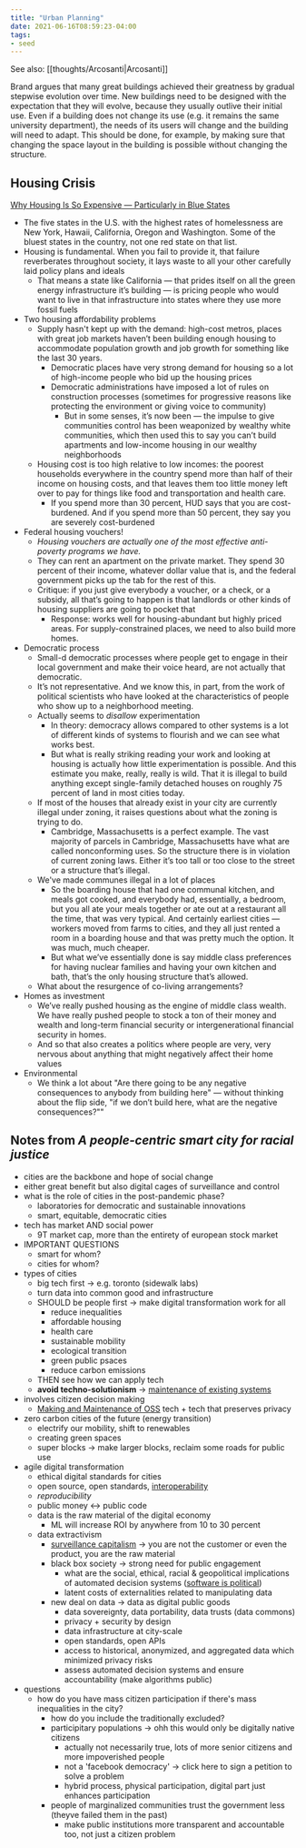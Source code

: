 ```yaml
---
title: "Urban Planning"
date: 2021-06-16T08:59:23-04:00
tags:
- seed
---
```


See also: [[thoughts/Arcosanti|Arcosanti]]

Brand argues that many great buildings achieved their greatness by gradual stepwise evolution over time. New buildings need to be designed with the expectation that they will evolve, because they usually outlive their initial use. Even if a building does not change its use (e.g. it remains the same university department), the needs of its users will change and the building will need to adapt. This should be done, for example, by making sure that changing the space layout in the building is possible without changing the structure.

## Housing Crisis
[Why Housing Is So Expensive — Particularly in Blue States](https://www.nytimes.com/2022/07/19/opinion/ezra-klein-podcast-jenny-schuetz.html?showTranscript=1)

- The five states in the U.S. with the highest rates of homelessness are New York, Hawaii, California, Oregon and Washington. Some of the bluest states in the country, not one red state on that list.
- Housing is fundamental. When you fail to provide it, that failure reverberates throughout society, it lays waste to all your other carefully laid policy plans and ideals
	- That means a state like California — that prides itself on all the green energy infrastructure it’s building — is pricing people who would want to live in that infrastructure into states where they use more fossil fuels
- Two housing affordability problems
	- Supply hasn't kept up with the demand: high-cost metros, places with great job markets haven’t been building enough housing to accommodate population growth and job growth for something like the last 30 years.
		- Democratic places have very strong demand for housing so a lot of high-income people who bid up the housing prices
		- Democratic administrations have imposed a lot of rules on construction processes (sometimes for progressive reasons like protecting the environment or giving voice to community)
			- But in some senses, it’s now been — the impulse to give communities control has been weaponized by wealthy white communities, which then used this to say you can’t build apartments and low-income housing in our wealthy neighborhoods
	- Housing cost is too high relative to low incomes: the poorest households everywhere in the country spend more than half of their income on housing costs, and that leaves them too little money left over to pay for things like food and transportation and health care.
		- If you spend more than 30 percent, HUD says that you are cost-burdened. And if you spend more than 50 percent, they say you are severely cost-burdened
- Federal housing vouchers!
	- *Housing vouchers are actually one of the most effective anti-poverty programs we have.*
	- They can rent an apartment on the private market. They spend 30 percent of their income, whatever dollar value that is, and the federal government picks up the tab for the rest of this.
	- Critique: if you just give everybody a voucher, or a check, or a subsidy, all that’s going to happen is that landlords or other kinds of housing suppliers are going to pocket that
		- Response: works well for housing-abundant but highly priced areas. For supply-constrained places, we need to also build more homes.
- Democratic process
	- Small-d democratic processes where people get to engage in their local government and make their voice heard, are not actually that democratic.
	- It’s not representative. And we know this, in part, from the work of political scientists who have looked at the characteristics of people who show up to a neighborhood meeting.
	- Actually seems to *disallow* experimentation
		- In theory: democracy allows compared to other systems is a lot of different kinds of systems to flourish and we can see what works best.
		- But what is really striking reading your work and looking at housing is actually how little experimentation is possible. And this estimate you make, really, really is wild. That it is illegal to build anything except single-family detached houses on roughly 75 percent of land in most cities today.
	- If most of the houses that already exist in your city are currently illegal under zoning, it raises questions about what the zoning is trying to do.
		- Cambridge, Massachusetts is a perfect example. The vast majority of parcels in Cambridge, Massachusetts have what are called nonconforming uses. So the structure there is in violation of current zoning laws. Either it’s too tall or too close to the street or a structure that’s illegal.
	- We've made communes illegal in a lot of places
		- So the boarding house that had one communal kitchen, and meals got cooked, and everybody had, essentially, a bedroom, but you all ate your meals together or ate out at a restaurant all the time, that was very typical. And certainly earliest cities — workers moved from farms to cities, and they all just rented a room in a boarding house and that was pretty much the option. It was much, much cheaper.
		- But what we’ve essentially done is say middle class preferences for having nuclear families and having your own kitchen and bath, that’s the only housing structure that’s allowed. 
	- What about the resurgence of co-living arrangements?
- Homes as investment
	- We’ve really pushed housing as the engine of middle class wealth. We have really pushed people to stock a ton of their money and wealth and long-term financial security or intergenerational financial security in homes.
	- And so that also creates a politics where people are very, very nervous about anything that might negatively affect their home values
- Environmental
	- We think a lot about "Are there going to be any negative consequences to anybody from building here" — without thinking about the flip side, "if we don’t build here, what are the negative consequences?""

## Notes from *A people-centric smart city for racial justice*
-   cities are the backbone and hope of social change
-   either great benefit but also digital cages of surveillance and control
-   what is the role of cities in the post-pandemic phase?   
    -   laboratories for democratic and sustainable innovations
    -   smart, equitable, democratic cities
-   tech has market AND social power 
    -   9T market cap, more than the entirety of european stock market
- IMPORTANT QUESTIONS
    -   smart for whom?
    -   cities for whom?
-   types of cities
    -   big tech first → e.g. toronto (sidewalk labs)
    -   turn data into common good and infrastructure
    -   SHOULD be people first → make digital transformation work for all
        -   reduce inequalities
        -   affordable housing
        -   health care
        -   sustainable mobility
        -   ecological transition
        -   green public psaces
        -   reduce carbon emissions
    -   THEN see how we can apply tech
    -   **avoid techno-solutionism** -> [maintenance of existing systems](thoughts/creation%20vs%20maintenance.md)
-   involves citizen decision making
    -   [Making and Maintenance of OSS](thoughts/Making%20and%20Maintenance%20of%20OSS.md) tech + tech that preserves privacy
-   zero carbon cities of the future (energy transition)
    -   electrify our mobility, shift to renewables
    -   creating green spaces
    -   super blocks → make larger blocks, reclaim some roads for public use
-   agile digital transformation
    -   ethical digital standards for cities
    -   open source, open standards, [interoperability](thoughts/interoperability.md)
    -   _reproducibility_
    -   public money ↔ public code
    -   data is the raw material of the digital economy
        -   ML will increase ROI by anywhere from 10 to 30 percent
    -   data extractivism
        -   [surveillance capitalism](thoughts/Data%20Capitalism.md) → you are not the customer or even the product, you are the raw material
        -   black box society → strong need for public engagement
            -   what are the social, ethical, racial & geopolitical implications of automated decision systems ([software is political](thoughts/software%20and%20politics.md))
            -   latent costs of externalities related to manipulating data
        -   new deal on data → data as digital public goods
            -   data sovereignty, data portability, data trusts (data commons)
            -   privacy + security by design
            -   data infrastructure at city-scale
            -   open standards, open APIs
            -   access to historical, anonymized, and aggregated data which minimized privacy risks
            -   assess automated decision systems and ensure accountability (make algorithms public)
-   questions
    -   how do you have mass citizen participation if there's mass inequalities in the city?
        -   how do you include the traditionally excluded?
        -   participitary populations → ohh this would only be digitally native citizens
            -   actually not necessarily true, lots of more senior citizens and more impoverished people
            -   not a 'facebook democracy' → click here to sign a petition to solve a problem
            -   hybrid process, physical participation, digital part just enhances participation
        -   people of marginalized communities trust the government less (theyve failed them in the past)
            -   make public institutions more transparent and accountable too, not just a citizen problem

